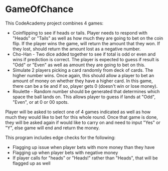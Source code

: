 # GameOfChance
This CodeAcademy project combines 4 games:
- Coinflipping to see if heads or tails.  Player needs to respond with "Heads" or "Tails" as well as how much they are going to bet on the coin flip.  If the player wins the game, will return the amount that they won.  If they lost, should return the amount lost as a negative number.
- Cho-Han - Two dice added together to see if total is odd or even and wins if prediction is correct.  The player is expected to guess if result is "Odd" or "Even" as well as amount they are going to bet on this.
- Simulate 2 players picking a card randomly from deck of cards.  The higher number wins.  Once again, this should allow a player to bet an amount of money on whether they have a higher card.  In this game, there can be a tie and if so, player gets 0 (doesn't win or lose money).
- Roulette - Random number should be generated that determines which space the ball lands on.  This allows player to guess if lands at "Odd", "Even", or at 0 or 00 spots.

Player will be asked to select one of 4 games indicated as well as how much they would like to bet for this whole round.  Once that game is done, they will be asked again if would like to carry on and need to input "Yes" or "Y", else game will end and return the money.

This program includes edge checks for the following:
- Flagging up issue when player bets with more money than they have
- Flagging up when player bets with negative money
- If player calls for "heads" or "Heads!" rather than "Heads", that will be flagged up as well
